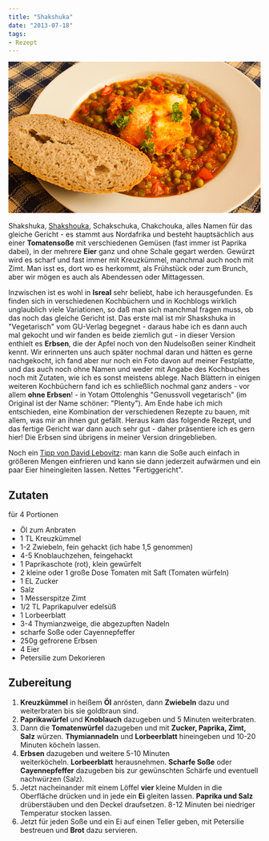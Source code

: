 ```yaml
---
title: "Shakshuka"
date: "2013-07-18" 
tags:
- Rezept
---
```


[![shakshuka](images/shakshuka.jpg)](http://apfeleimer.files.wordpress.com/2013/07/shakshuka.jpg)

Shakshuka, [Shakshouka](http://en.wikipedia.org/wiki/Shakshouka "bei der englischen Wikipedia"), Schakschuka, Chakchouka, alles Namen für das gleiche Gericht - es stammt aus Nordafrika und besteht hauptsächlich aus einer **Tomatensoße** mit verschiedenen Gemüsen (fast immer ist Paprika dabei), in der mehrere **Eier** ganz und ohne Schale gegart werden. Gewürzt wird es scharf und fast immer mit Kreuzkümmel, manchmal auch noch mit Zimt. Man isst es, dort wo es herkommt, als Frühstück oder zum Brunch, aber wir mögen es auch als Abendessen oder Mittagessen.

Inzwischen ist es wohl in **Isreal** sehr beliebt, habe ich herausgefunden. Es finden sich in verschiedenen Kochbüchern und in Kochblogs wirklich unglaublich viele Variationen, so daß man sich manchmal fragen muss, ob das noch das gleiche Gericht ist. Das erste mal ist mir Shaskshuka in "Vegetarisch" vom GU-Verlag begegnet - daraus habe ich es dann auch mal gekocht und wir fanden es beide ziemlich gut - in dieser Version enthielt es **Erbsen**, die der Apfel noch von den Nudelsoßen seiner Kindheit kennt. Wir erinnerten uns auch später nochmal daran und hätten es gerne nachgekocht, ich fand aber nur noch ein Foto davon auf meiner Festplatte, und das auch noch ohne Namen und weder mit Angabe des Kochbuches noch mit Zutaten, wie ich es sonst meistens ablege. Nach Blättern in einigen weiteren Kochbüchern fand ich es schließlich nochmal ganz anders - vor allem **ohne Erbsen**! - in Yotam Ottolenghis "Genussvoll vegetarisch" (im Original ist der Name schöner: "Plenty"). Am Ende habe ich mich entschieden, eine Kombination der verschiedenen Rezepte zu bauen, mit allem, was mir an ihnen gut gefällt. Heraus kam das folgende Rezept, und das fertige Gericht war dann auch sehr gut - daher präsentiere ich es gern hier! Die Erbsen sind übrigens in meiner Version dringeblieben.

Noch ein [Tipp von David Lebovitz](http://www.davidlebovitz.com/2013/02/shakshuka-recipe-eggs/): man kann die Soße auch einfach in größeren Mengen einfrieren und kann sie dann jederzeit aufwärmen und ein paar Eier hineingleiten lassen. Nettes "Fertiggericht".

## Zutaten

für 4 Portionen

- Öl zum Anbraten
- 1 TL Kreuzkümmel
- 1-2 Zwiebeln, fein gehackt (ich habe 1,5 genommen)
- 4-5 Knoblauchzehen, feingehackt
- 1 Paprikaschote (rot), klein gewürfelt
- 2 kleine oder 1 große Dose Tomaten mit Saft (Tomaten würfeln)
- 1 EL Zucker
- Salz
- 1 Messerspitze Zimt
- 1/2 TL Paprikapulver edelsüß
- 1 Lorbeerblatt
- 3-4 Thymianzweige, die abgezupften Nadeln
- scharfe Soße oder Cayennepfeffer
- 250g gefrorene Erbsen
- 4 Eier
- Petersilie zum Dekorieren

## Zubereitung

1. **Kreuzkümmel** in heißem **Öl** anrösten, dann **Zwiebeln** dazu und weiterbraten bis sie goldbraun sind.
2. **Paprikawürfel** und **Knoblauch** dazugeben und 5 Minuten weiterbraten.
3. Dann die **Tomatenwürfel** dazugeben und mit **Zucker, Paprika, Zimt, Salz** würzen. **Thymiannadeln** und **Lorbeerblatt** hineingeben und 10-20 Minuten köcheln lassen.
4. **Erbsen** dazugeben und weitere 5-10 Minuten weiterköcheln. **Lorbeerblatt** herausnehmen. **Scharfe Soße** oder **Cayennepfeffer** dazugeben bis zur gewünschten Schärfe und eventuell nachwürzen (Salz).
5. Jetzt nacheinander mit einem Löffel **vier** kleine Mulden in die Oberfläche drücken und in jede ein **Ei** gleiten lassen. **Paprika und Salz** drüberstäuben und den Deckel draufsetzen. 8-12 Minuten bei niedriger Temperatur stocken lassen.
6. Jetzt für jeden Soße und ein Ei auf einen Teller geben, mit Petersilie bestreuen und **Brot** dazu servieren.
